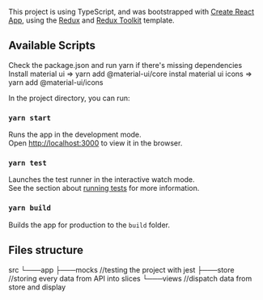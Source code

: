 This project is using TypeScript, and was bootstrapped with [Create React App](https://github.com/facebook/create-react-app), using the [Redux](https://redux.js.org/) and [Redux Toolkit](https://redux-toolkit.js.org/) template.

## Available Scripts

Check the package.json and run yarn if there's missing dependencies
Install material ui => yarn add @material-ui/core
instal material ui icons => yarn add @material-ui/icons

In the project directory, you can run:

### `yarn start`

Runs the app in the development mode.<br />
Open [http://localhost:3000](http://localhost:3000) to view it in the browser.

### `yarn test`

Launches the test runner in the interactive watch mode.<br />
See the section about [running tests](https://facebook.github.io/create-react-app/docs/running-tests) for more information.

### `yarn build`

Builds the app for production to the `build` folder.

## Files structure

src
└───app
    ├───mocks //testing the project with jest
    ├───store //storing every data from API into slices 
    └───views //dispatch data from store and display 
